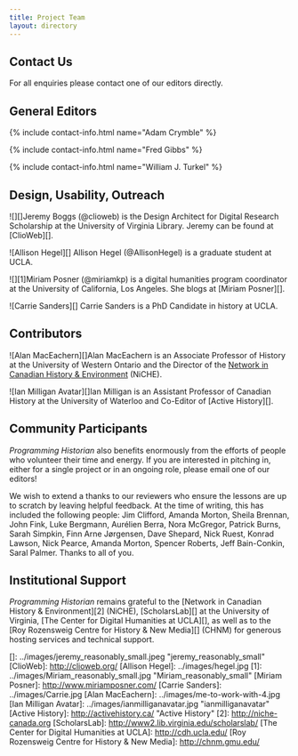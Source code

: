 ```yaml
---
title: Project Team
layout: directory
---
```


Contact Us
----------

For all enquiries please contact one of our editors directly.

General Editors
---------------

{% include contact-info.html name="Adam Crymble" %}

{% include contact-info.html name="Fred Gibbs" %}

{% include contact-info.html name="William J. Turkel" %}

Design, Usability, Outreach
---------------------------

![][]Jeremy Boggs (@clioweb) is the Design Architect for Digital
Research Scholarship at the University of Virginia Library. Jeremy can
be found at [ClioWeb][].

![Allison Hegel][] Allison Hegel (@AllisonHegel) is a graduate student
at UCLA.

![][1]Miriam Posner (@miriamkp) is a digital humanities program
coordinator at the University of California, Los Angeles. She blogs at
[Miriam Posner][].

![Carrie Sanders][] Carrie Sanders is a PhD Candidate in history at
UCLA.

Contributors
------------

![Alan MacEachern][]Alan MacEachern is an Associate Professor of History
at the University of Western Ontario and the Director of the [Network in
Canadian History & Environment][] (NiCHE).

![Ian Milligan Avatar][]Ian Milligan is an Assistant Professor of
Canadian History at the University of Waterloo and Co-Editor of [Active
History][].

Community Participants
----------------------

*Programming Historian* also benefits enormously from the efforts of
people who volunteer their time and energy. If you are interested in
pitching in, either for a single project or in an ongoing role, please
email one of our editors!

We wish to extend a thanks to our reviewers who ensure the lessons are
up to scratch by leaving helpful feedback. At the time of writing, this
has included the following people: Jim Clifford, Amanda Morton, Sheila
Brennan, John Fink, Luke Bergmann, Aurélien Berra, Nora McGregor,
Patrick Burns, Sarah Simpkin, Finn Arne Jørgensen, Dave Shepard, Nick
Ruest, Konrad Lawson, Nick Pearce, Amanda Morton, Spencer Roberts, Jeff
Bain-Conkin, Saral Palmer. Thanks to all of you.

Institutional Support
---------------------

*Programming Historian* remains grateful to the [Network in Canadian
History & Environment][2] (NiCHE), [ScholarsLab][] at the University of
Virginia, [The Center for Digital Humanities at UCLA][], as well as to
the [Roy Rozensweig Centre for History & New Media][] (CHNM) for
generous hosting services and technical support.

  [Adam Crymble]: ../images/Screen_shot_2011-01-21_at_09.29.07_reasonably_small.png
    "Adam Crymble avatar"
  [Thoughts on Public & Digital History]: http://adamcrymble.blogspot.co.uk/
  [fred gibbs]: ../images/gibbs-150x150.jpg "gibbs"
  [fredgibbs.net]: http://fredgibbs.net
    "Fred Gibbs's Digital History Blog"
  [William J. Turkel]: ../images/spoka-twitter_bigger.jpg
    "spoka-twitter_bigger"
  [Network in Canadian History & Environment]: http://niche-canada.org/
  []: ../images/jeremy_reasonably_small.jpeg "jeremy_reasonably_small"
  [ClioWeb]: http://clioweb.org/
  [Allison Hegel]: ../images/hegel.jpg
  [1]: ../images/Miriam_reasonably_small.jpg "Miriam_reasonably_small"
  [Miriam Posner]: http://www.miriamposner.com/
  [Carrie Sanders]: ../images/Carrie.jpg
  [Alan MacEachern]: ../images/me-to-work-with-4.jpg
  [Ian Milligan Avatar]: ../images/ianmilliganavatar.jpg
    "ianmilliganavatar"
  [Active History]: http://activehistory.ca/ "Active History"
  [2]: http://niche-canada.org
  [ScholarsLab]: http://www2.lib.virginia.edu/scholarslab/
  [The Center for Digital Humanities at UCLA]: http://cdh.ucla.edu/
  [Roy Rozensweig Centre for History & New Media]: http://chnm.gmu.edu/
